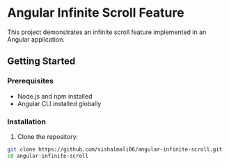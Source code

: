 # Angular Infinite Scroll Feature

This project demonstrates an infinite scroll feature implemented in an Angular application.

## Getting Started

### Prerequisites

- Node.js and npm installed
- Angular CLI installed globally

### Installation

1. Clone the repository:
```bash
git clone https://github.com/vishalmali06/angular-infinite-scroll.git
cd angular-infinite-scroll